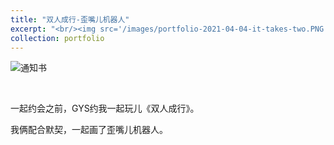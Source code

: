 ```yaml
---
title: "双人成行-歪嘴儿机器人"
excerpt: "<br/><img src='/images/portfolio-2021-04-04-it-takes-two.PNG'>"
collection: portfolio
---
```


![通知书](https://sunqinxuan.github.io/images/portfolio-2021-04-04-it-takes-two.PNG)

<br>

一起约会之前，GYS约我一起玩儿《双人成行》。

我俩配合默契，一起画了歪嘴儿机器人。
